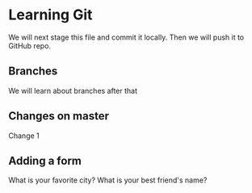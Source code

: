 # Learning Git
We will next stage this file and commit it locally. Then we will push it to GitHub repo.

## Branches
We will learn about branches after that

## Changes on master
Change 1

## Adding a form
What is your favorite city?
What is your best friend's name?
